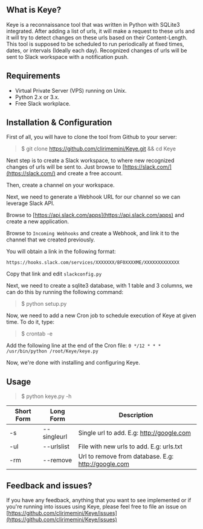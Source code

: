 ## What is Keye?
Keye is a reconnaissance tool that was written in Python with SQLite3 integrated. After adding a list of urls, it will make a request to these urls and it will try to detect changes on these urls based on their Content-Length. This tool is supposed to be scheduled to run periodically at fixed times, dates, or intervals (Ideally each day). Recognized changes of urls will be sent to Slack workspace with a notification push.

## Requirements
- Virtual Private Server (VPS) running on Unix.
- Python 2.x or 3.x.
- Free Slack workplace.

## Installation & Configuration
First of all, you will have to clone the tool from Github to your server:
> $ git clone https://github.com/clirimemini/Keye.git && cd Keye

Next step is to create a Slack workspace, to where new recognized changes of urls will be sent to. Just browse to [https://slack.com/](https://slack.com/) and create a free account.

Then, create a channel on your workspace.

Next, we need to generate a Webhook URL for our channel so we can leverage Slack API.

Browse to [https://api.slack.com/apps](https://api.slack.com/apps) and create a new application.

Browse to `Incoming Webhooks` and create a Webhook, and link it to the channel that we created previously.

You will obtain a link in the following format:

`https://hooks.slack.com/services/XXXXXXX/BF0XXXXME/XXXXXXXXXXXXX`

Copy that link and edit `slackconfig.py`

Next, we need to create a sqlite3 database, with 1 table and 3 columns, we can do this by running the following command:
> $ python setup.py

Now, we need to add a new Cron job to schedule execution of Keye at given time. To do it, type:
> $ crontab -e

Add the following line at the end of the Cron file:
`0 */12 * * * /usr/bin/python /root/Keye/keye.py`

Now, we're done with installing and configuring Keye.

## Usage
> $ python keye.py -h

Short Form    | Long Form     | Description
------------- | ------------- |-------------
-s            | --singleurl       | Single url to add. E.g: http://google.com
-ul           | --urlslist      | File with new urls to add. E.g: urls.txt
-rm           | --remove       | Url to remove from database. E.g: http://google.com

## Feedback and issues?
If you have any feedback, anything that you want to see implemented or if you're running into issues using Keye, please feel free to file an issue on [https://github.com/clirimemini/Keye/issues](https://github.com/clirimemini/Keye/issues)
